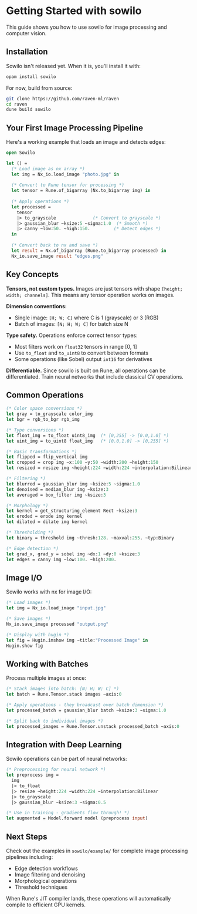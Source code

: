 # Getting Started with sowilo

This guide shows you how to use sowilo for image processing and computer vision.

## Installation

Sowilo isn't released yet. When it is, you'll install it with:

```bash
opam install sowilo
```

For now, build from source:

```bash
git clone https://github.com/raven-ml/raven
cd raven
dune build sowilo
```

## Your First Image Processing Pipeline

Here's a working example that loads an image and detects edges:

```ocaml
open Sowilo

let () =
  (* Load image as nx array *)
  let img = Nx_io.load_image "photo.jpg" in
  
  (* Convert to Rune tensor for processing *)
  let tensor = Rune.of_bigarray (Nx.to_bigarray img) in
  
  (* Apply operations *)
  let processed = 
    tensor
    |> to_grayscale              (* Convert to grayscale *)
    |> gaussian_blur ~ksize:5 ~sigma:1.0  (* Smooth *)
    |> canny ~low:50. ~high:150.         (* Detect edges *)
  in
  
  (* Convert back to nx and save *)
  let result = Nx.of_bigarray (Rune.to_bigarray processed) in
  Nx_io.save_image result "edges.png"
```

## Key Concepts

**Tensors, not custom types.** Images are just tensors with shape `[height; width; channels]`. This means any tensor operation works on images.

**Dimension conventions:**
- Single image: `[H; W; C]` where C is 1 (grayscale) or 3 (RGB)
- Batch of images: `[N; H; W; C]` for batch size N

**Type safety.** Operations enforce correct tensor types:
- Most filters work on `float32` tensors in range [0, 1]
- Use `to_float` and `to_uint8` to convert between formats
- Some operations (like Sobel) output `int16` for derivatives

**Differentiable.** Since sowilo is built on Rune, all operations can be differentiated. Train neural networks that include classical CV operations.

## Common Operations

```ocaml
(* Color space conversions *)
let gray = to_grayscale color_img
let bgr = rgb_to_bgr rgb_img

(* Type conversions *)
let float_img = to_float uint8_img  (* [0,255] -> [0.0,1.0] *)
let uint_img = to_uint8 float_img   (* [0.0,1.0] -> [0,255] *)

(* Basic transformations *)
let flipped = flip_vertical img
let cropped = crop img ~x:100 ~y:50 ~width:200 ~height:150
let resized = resize img ~height:224 ~width:224 ~interpolation:Bilinear

(* Filtering *)
let blurred = gaussian_blur img ~ksize:5 ~sigma:1.0
let denoised = median_blur img ~ksize:3
let averaged = box_filter img ~ksize:3

(* Morphology *)
let kernel = get_structuring_element Rect ~ksize:3
let eroded = erode img kernel
let dilated = dilate img kernel

(* Thresholding *)
let binary = threshold img ~thresh:128. ~maxval:255. ~typ:Binary

(* Edge detection *)
let grad_x, grad_y = sobel img ~dx:1 ~dy:0 ~ksize:3
let edges = canny img ~low:100. ~high:200.
```

## Image I/O

Sowilo works with nx for image I/O:

```ocaml
(* Load images *)
let img = Nx_io.load_image "input.jpg"

(* Save images *) 
Nx_io.save_image processed "output.png"

(* Display with hugin *)
let fig = Hugin.imshow img ~title:"Processed Image" in
Hugin.show fig
```

## Working with Batches

Process multiple images at once:

```ocaml
(* Stack images into batch: [N; H; W; C] *)
let batch = Rune.Tensor.stack images ~axis:0

(* Apply operations - they broadcast over batch dimension *)
let processed_batch = gaussian_blur batch ~ksize:3 ~sigma:1.0

(* Split back to individual images *)
let processed_images = Rune.Tensor.unstack processed_batch ~axis:0
```

## Integration with Deep Learning

Sowilo operations can be part of neural networks:

```ocaml
(* Preprocessing for neural network *)
let preprocess img =
  img
  |> to_float
  |> resize ~height:224 ~width:224 ~interpolation:Bilinear
  |> to_grayscale
  |> gaussian_blur ~ksize:3 ~sigma:0.5

(* Use in training - gradients flow through! *)
let augmented = Model.forward model (preprocess input)
```

## Next Steps

Check out the examples in `sowilo/example/` for complete image processing pipelines including:
- Edge detection workflows
- Image filtering and denoising  
- Morphological operations
- Threshold techniques

When Rune's JIT compiler lands, these operations will automatically compile to efficient GPU kernels.